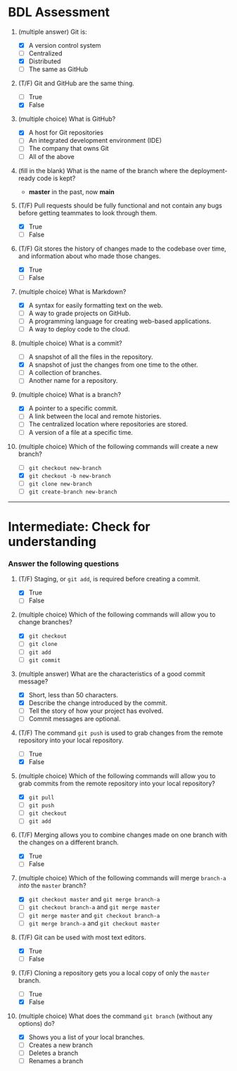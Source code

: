 # BDL Assessment

1. (multiple answer) Git is:

   - [x] A version control system
   - [ ] Centralized
   - [x] Distributed
   - [ ] The same as GitHub

2. (T/F) Git and GitHub are the same thing.

   - [ ] True
   - [x] False

3. (multiple choice) What is GitHub?

   - [x] A host for Git repositories
   - [ ] An integrated development environment (IDE)
   - [ ] The company that owns Git
   - [ ] All of the above

4. (fill in the blank) What is the name of the branch where the deployment-ready code is kept?

   - **master** in the past, now **main**

5. (T/F) Pull requests should be fully functional and not contain any bugs before getting teammates to look through them.

   - [x] True
   - [ ] False

6. (T/F) Git stores the history of changes made to the codebase over time, and information about who made those changes.

   - [x] True
   - [ ] False

7. (multiple choice) What is Markdown?

   - [x] A syntax for easily formatting text on the web.
   - [ ] A way to grade projects on GitHub.
   - [ ] A programming language for creating web-based applications.
   - [ ] A way to deploy code to the cloud.

8. (multiple choice) What is a commit?

   - [ ] A snapshot of all the files in the repository.
   - [x] A snapshot of just the changes from one time to the other.
   - [ ] A collection of branches.
   - [ ] Another name for a repository.

9. (multiple choice) What is a branch?

   - [x] A pointer to a specific commit.
   - [ ] A link between the local and remote histories.
   - [ ] The centralized location where repositories are stored.
   - [ ] A version of a file at a specific time.

10. (multiple choice) Which of the following commands will create a new branch?
    - [ ] `git checkout new-branch`
    - [x] `git checkout -b new-branch`
    - [ ] `git clone new-branch`
    - [ ] `git create-branch new-branch`

---

# Intermediate: Check for understanding

### Answer the following questions

1. (T/F) Staging, or `git add`, is required before creating a commit.

   - [x] True
   - [ ] False

2. (multiple choice) Which of the following commands will allow you to change branches?

   - [x] `git checkout`
   - [ ] `git clone`
   - [ ] `git add`
   - [ ] `git commit`

3. (multiple answer) What are the characteristics of a good commit message?

   - [x] Short, less than 50 characters.
   - [x] Describe the change introduced by the commit.
   - [ ] Tell the story of how your project has evolved.
   - [ ] Commit messages are optional.

4. (T/F) The command `git push` is used to grab changes from the remote repository into your local repository.

   - [ ] True
   - [x] False

5. (multiple choice) Which of the following commands will allow you to grab commits from the remote repository into your local repository?

   - [x] `git pull`
   - [ ] `git push`
   - [ ] `git checkout`
   - [ ] `git add`

6. (T/F) Merging allows you to combine changes made on one branch with the changes on a different branch.

   - [x] True
   - [ ] False

7. (multiple choice) Which of the following commands will merge `branch-a` _into_ the `master` branch?

   - [x] `git checkout master` and `git merge branch-a`
   - [ ] `git checkout branch-a` and `git merge master`
   - [ ] `git merge master` and `git checkout branch-a`
   - [ ] `git merge branch-a` and `git checkout master`

8. (T/F) Git can be used with most text editors.

   - [x] True
   - [ ] False

9. (T/F) Cloning a repository gets you a local copy of only the `master` branch.

   - [ ] True
   - [x] False

10. (multiple choice) What does the command `git branch` (without any options) do?
    - [x] Shows you a list of your local branches.
    - [ ] Creates a new branch
    - [ ] Deletes a branch
    - [ ] Renames a branch
